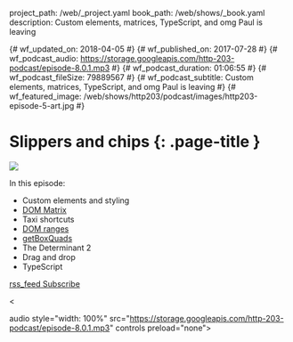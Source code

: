 project_path: /web/_project.yaml book_path: /web/shows/_book.yaml description: Custom elements, matrices, TypeScript, and omg Paul is leaving

{# wf_updated_on: 2018-04-05 #} {# wf_published_on: 2017-07-28 #} {# wf_podcast_audio: https://storage.googleapis.com/http-203-podcast/episode-8.0.1.mp3 #} {# wf_podcast_duration: 01:06:55 #} {# wf_podcast_fileSize: 79889567 #} {# wf_podcast_subtitle: Custom elements, matrices, TypeScript, and omg Paul is leaving #} {# wf_featured_image: /web/shows/http203/podcast/images/http203-episode-5-art.jpg #}

# Slippers and chips {: .page-title }

<img src="/web/shows/http203/podcast/images/http203-episode-5-art.jpg" class="attempt-right" />

In this episode:

* Custom elements and styling
* [DOM Matrix](https://drafts.fxtf.org/geometry/#DOMMatrix)
* Taxi shortcuts
* [DOM ranges](https://developer.mozilla.org/en/docs/Web/API/Range)
* [getBoxQuads](https://drafts.csswg.org/cssom-view/#dom-geometryutils-getboxquads)
* The Determinant 2
* Drag and drop
* TypeScript

<a href="http://feeds.feedburner.com/Http203Podcast">
  <span class="material-icons">rss_feed</span>
  Subscribe
</a>

<

audio style="width: 100%" src="https://storage.googleapis.com/http-203-podcast/episode-8.0.1.mp3" controls preload="none">